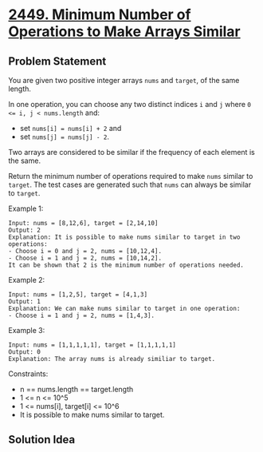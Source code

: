# [2449. Minimum Number of Operations to Make Arrays Similar](https://leetcode.com/problems/minimum-number-of-operations-to-make-arrays-similar/)

## Problem Statement
You are given two positive integer arrays `nums` and `target`, of the same length.

In one operation, you can choose any two distinct indices `i` and `j` where `0 <= i, j < nums.length` and:

* set `nums[i] = nums[i] + 2` and
* set `nums[j] = nums[j] - 2`.

Two arrays are considered to be similar if the frequency of each element is the same.

Return the minimum number of operations required to make `nums` similar to `target`. The test cases are generated such that `nums` can always be similar to `target`.

Example 1:

```
Input: nums = [8,12,6], target = [2,14,10]
Output: 2
Explanation: It is possible to make nums similar to target in two operations:
- Choose i = 0 and j = 2, nums = [10,12,4].
- Choose i = 1 and j = 2, nums = [10,14,2].
It can be shown that 2 is the minimum number of operations needed.
```

Example 2:

```
Input: nums = [1,2,5], target = [4,1,3]
Output: 1
Explanation: We can make nums similar to target in one operation:
- Choose i = 1 and j = 2, nums = [1,4,3].
```

Example 3:

```
Input: nums = [1,1,1,1,1], target = [1,1,1,1,1]
Output: 0
Explanation: The array nums is already similiar to target.
```

Constraints:
* n == nums.length == target.length
* 1 <= n <= 10^5
* 1 <= nums[i], target[i] <= 10^6
* It is possible to make nums similar to target.

## Solution Idea
